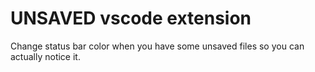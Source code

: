 # UNSAVED vscode extension

Change status bar color when you have some unsaved files so you can actually
notice it.
